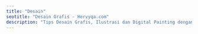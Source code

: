 ```yaml
---
title: "Desain"
seotitle: "Desain Grafis - Hervyqa.com"
description: "Tips Desain Grafis, Ilustrasi dan Digital Painting dengan Free/Libre Open Source Software."
---
```

